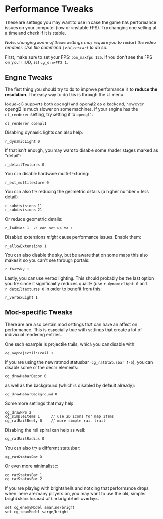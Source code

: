 # Performance Tweaks

These are settings you may want to use in case the game has performance issues on your computer (low or unstable FPS). Try changing one setting at a time and check if it is stable.

*Note: changing some of these settings may require you to restart the video renderer. Use the command `\vid_restart` to do so.*

First, make sure to set your FPS: `com_maxfps 125`. If you don't see the FPS on your HUD, set `cg_drawFPS 1`.

## Engine Tweaks 

The first thing you should try to do to improve performance is to **reduce the resolution**. The easy way to do this is through the UI menu.  

Ioquake3 supports both opengl1 and opengl2 as a backend, however opengl2 is much slower on some machines. If your engine has the `cl_renderer` setting, try setting it to `opengl1`:

	cl_renderer opengl1

Disabling dynamic lights can also help:

	r_dynamicLight 0

If that isn't enough, you may want to disable some shader stages marked as "detail":

	r_detailTextures 0

You can disable hardware multi-texturing: 

	r_ext_multitexture 0

You can also try reducing the geometric details (a higher number = less detail):

	r_subdivisions 11
	r_subdivisions 21

Or reduce geometric details:

	r_lodbias 1  // can set up to 4

Disabled extensions *might* cause performance issues. Enable them:

	r_allowExtensions 1

You can also disable the sky, but be aware that on some maps this also makes it so you can't see through portals:

	r_fastSky 1

Lastly, you can use vertex lighting. This should probably be the last option you try since it significantly reduces quality (use `r_dynamiclight 0` and `r_detailtextures 0` in order to benefit from this:

	r_vertexLight 1	

## Mod-specific Tweaks

There are are also certain mod settings that can have an affect on performance. This is especially true with settings that create a lot of individual rendering entities.

One such example is projectile trails, which you can disable with:

	cg_noprojectileTrail 1

If you are using the new ratmod statusbar (`cg_ratStatusbar 4-5`), you can disable some of the decor elements:

	cg_drawHabarDecor 0

as well as the background (which is disabled by default already):

	cg_drawHabarBackground 0

Some more settings that may help:

	cg_drawFPS 2 
	cg_simpleItems 1     // use 2D icons for map items
	cg_ratRailBeefy 0    // more simple rail trail

Disabling the rail spiral can help as well:

	cg_ratRailRadius 0

You can also try a different statusbar:

	cg_ratStatusBar 3

Or even more minimalistic:

	cg_ratStatusBar 1
	cg_ratStatusBar 2

If you are playing with brightshells and noticing that performance drops when there are many players on, you may want to use the old, simpler bright skins instead of the brightshell overlays:

	set cg_enemyModel smarine/bright
	set cg_teamModel sarge/bright
